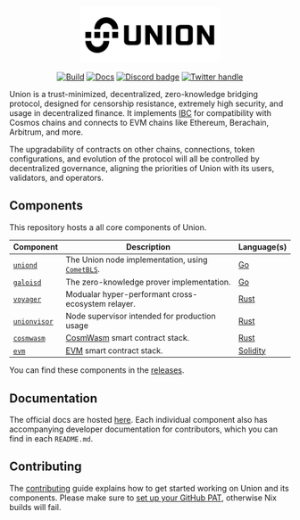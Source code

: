 <div align="center">
  <picture>
    <source media="(prefers-color-scheme: dark)" srcset="./.github/images/union-logo-white.svg">
    <source media="(prefers-color-scheme: light)" srcset="./.github/images/union-logo-black.svg">
    <img alt="Union"
         src="./.github/images/union-logo-black.svg"
         width="50%">
  </picture>

  [![Build](https://github.com/unionlabs/union/actions/workflows/build.yml/badge.svg)](https://github.com/unionlabs/union/actions/workflows/build.yml)
  [![Docs](https://img.shields.io/badge/docs-main-blue)][docs]
  [![Discord badge][]](https://discord.union.build)
  [![Twitter handle][]][Twitter badge]
</div>


Union is a trust-minimized, decentralized, zero-knowledge bridging protocol, designed for censorship resistance, extremely high security, and usage in decentralized finance. It implements [IBC] for compatibility with Cosmos chains and connects to EVM chains like Ethereum, Berachain, Arbitrum, and more.

The upgradability of contracts on other chains, connections, token configurations, and evolution of the protocol will all be controlled by decentralized governance, aligning the priorities of Union with its users, validators, and operators.

## Components

This repository hosts a all core components of Union.

| Component                    | Description                                        | Language(s) |
| ---------------------------- | -------------------------------------------------- | ----------- |
| [`uniond`](./uniond)         | The Union node implementation, using [`CometBLS`]. | [Go]        |
| [`galoisd`](./galoisd)       | The zero-knowledge prover implementation.          | [Go]        |
| [`voyager`](./voyager)       | Modualar hyper-performant cross-ecosystem relayer. | [Rust]      |
| [`unionvisor`](./unionvisor) | Node supervisor intended for production usage      | [Rust]      |
| [`cosmwasm`](./cosmwasm)     | [CosmWasm] smart contract stack.                   | [Rust]      |
| [`evm`](./evm)               | [EVM] smart contract stack.                        | [Solidity]  |

You can find these components in the [releases](https://github.com/unionlabs/union/releases).

## Documentation

The official docs are hosted [here][docs]. Each individual component also has accompanying developer documentation for contributors, which you can find in each `README.md`.

## Contributing

The [contributing](./CONTRIBUTING.md) guide explains how to get started working on Union and its components.
Please make sure to [set up your GitHub PAT](<https://github.com/unionlabs/union/wiki/Personal-Access-Token-(PAT)-Setup>), otherwise Nix builds will fail.

[docs]: https://docs.union.build "Official Union Docs"
[IBC]: https://github.com/cosmos/ibc "cosmos/ibc"
[Discord badge]: https://img.shields.io/discord/1158939416870522930?logo=discord
[Twitter handle]: https://img.shields.io/twitter/follow/union_build.svg?style=social&label=Follow
[Twitter badge]: https://twitter.com/intent/follow?screen_name=union_build
[CosmWasm]: https://cosmwasm.com/
[EVM]: https://ethereum.org/en/developers/docs/evm/
[Rust]: https://www.rust-lang.org/
[Solidity]: https://soliditylang.org/
[Go]: https://go.dev/
[`CometBLS`]: https://github.com/unionlabs/cometbls
